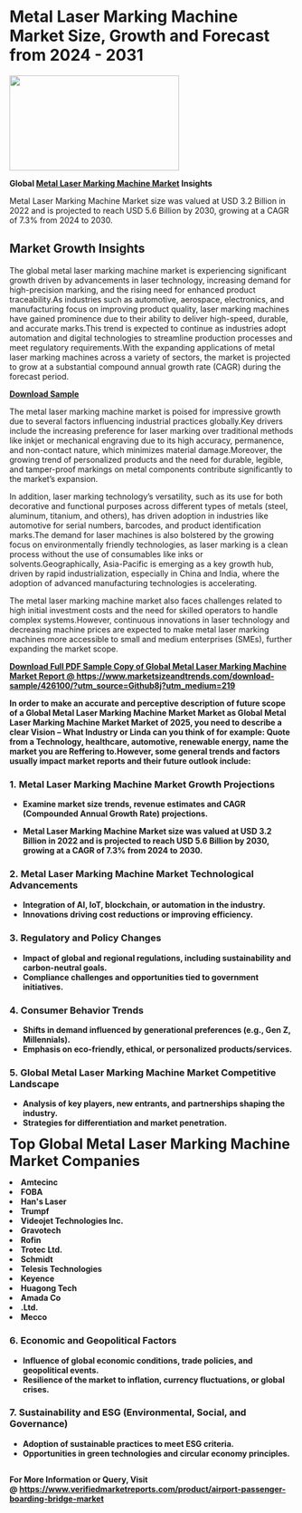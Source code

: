 <H1>Metal Laser Marking Machine Market Size, Growth and Forecast from 2024 - 2031</H1><img class="aligncenter size-medium wp-image-584254" src="https://thirdeyenews.in/wp-content/uploads/2024/09/Global-Market-Research-300x168.jpeg" alt="" width="300" height="168" /><p><strong>Global&nbsp;<a href="https://www.marketsizeandtrends.com/download-sample/426100/?utm_source=Github8j?utm_medium=219">Metal Laser Marking Machine Market</a> Insights</strong></p><p>Metal Laser Marking Machine Market size was valued at USD 3.2 Billion in 2022 and is projected to reach USD 5.6 Billion by 2030, growing at a CAGR of 7.3% from 2024 to 2030.</p><p><h2>Market Growth Insights</h2> <p>The global metal laser marking machine market is experiencing significant growth driven by advancements in laser technology, increasing demand for high-precision marking, and the rising need for enhanced product traceability.As industries such as automotive, aerospace, electronics, and manufacturing focus on improving product quality, laser marking machines have gained prominence due to their ability to deliver high-speed, durable, and accurate marks.This trend is expected to continue as industries adopt automation and digital technologies to streamline production processes and meet regulatory requirements.With the expanding applications of metal laser marking machines across a variety of sectors, the market is projected to grow at a substantial compound annual growth rate (CAGR) during the forecast period.</p> <p><strong><a href="#">Download Sample</a></strong></p> <p>The metal laser marking machine market is poised for impressive growth due to several factors influencing industrial practices globally.Key drivers include the increasing preference for laser marking over traditional methods like inkjet or mechanical engraving due to its high accuracy, permanence, and non-contact nature, which minimizes material damage.Moreover, the growing trend of personalized products and the need for durable, legible, and tamper-proof markings on metal components contribute significantly to the market’s expansion.</p> <p>In addition, laser marking technology’s versatility, such as its use for both decorative and functional purposes across different types of metals (steel, aluminum, titanium, and others), has driven adoption in industries like automotive for serial numbers, barcodes, and product identification marks.The demand for laser machines is also bolstered by the growing focus on environmentally friendly technologies, as laser marking is a clean process without the use of consumables like inks or solvents.Geographically, Asia-Pacific is emerging as a key growth hub, driven by rapid industrialization, especially in China and India, where the adoption of advanced manufacturing technologies is accelerating.</p> <p>The metal laser marking machine market also faces challenges related to high initial investment costs and the need for skilled operators to handle complex systems.However, continuous innovations in laser technology and decreasing machine prices are expected to make metal laser marking machines more accessible to small and medium enterprises (SMEs), further expanding the market scope.</p> <p><strong><a href="#"></p><p><span class=""><strong>Download Full PDF Sample Copy of Global Metal Laser Marking Machine Market Report</strong> @ <a href="https://www.marketsizeandtrends.com/download-sample/426100/?utm_source=Github8j?utm_medium=219" target="_blank">https://www.marketsizeandtrends.com/download-sample/426100/?utm_source=Github8j?utm_medium=219</a></span></p><p>In order to make an accurate and perceptive description of future scope of a Global&nbsp;Metal Laser Marking Machine Market Market as Global&nbsp;Metal Laser Marking Machine Market Market of 2025, you need to describe a clear Vision &ndash; What Industry or Linda can you think of for example: Quote from a Technology, healthcare, automotive, renewable energy, name the market you are Reffering to.However, some general trends and factors usually impact market reports and their future outlook include:</p><h3>1.&nbsp;<strong>Metal Laser Marking Machine Market Growth Projections</strong></h3><ul><li>Examine market size trends, revenue estimates and CAGR (Compounded Annual Growth Rate) projections.</li><li><p>Metal Laser Marking Machine Market size was valued at USD 3.2 Billion in 2022 and is projected to reach USD 5.6 Billion by 2030, growing at a CAGR of 7.3% from 2024 to 2030.</p></li></ul><h3>2.&nbsp;<strong>Metal Laser Marking Machine Market Technological Advancements</strong></h3><ul><li>Integration of AI, IoT, blockchain, or automation in the industry.</li><li>Innovations driving cost reductions or improving efficiency.</li></ul><h3>3.&nbsp;<strong>Regulatory and Policy Changes</strong></h3><ul><li>Impact of global and regional regulations, including sustainability and carbon-neutral goals.</li><li>Compliance challenges and opportunities tied to government initiatives.</li></ul><h3>4.&nbsp;<strong>Consumer Behavior Trends</strong></h3><ul><li>Shifts in demand influenced by generational preferences (e.g., Gen Z, Millennials).</li><li>Emphasis on eco-friendly, ethical, or personalized products/services.</li></ul><h3>5.&nbsp;<strong>Global Metal Laser Marking Machine Market Competitive Landscape</strong></h3><ul><li>Analysis of key players, new entrants, and partnerships shaping the industry.</li><li>Strategies for differentiation and market penetration.</li></ul><p data-pm-slice="1 1 []"><span style="color: inherit; font-family: inherit; font-size: 25px;">Top Global Metal Laser Marking Machine Market Companies</span></p><div class="" data-test-id=""><p><li>Amtecinc</li><li> FOBA</li><li> Han's Laser</li><li> Trumpf</li><li> Videojet Technologies Inc.</li><li> Gravotech</li><li> Rofin</li><li> Trotec Ltd.</li><li> Schmidt</li><li> Telesis Technologies</li><li> Keyence</li><li> Huagong Tech</li><li> Amada Co</li><li>.Ltd.</li><li> Mecco</li></p></div><h3>6.&nbsp;<strong>Economic and Geopolitical Factors</strong></h3><ul><li>Influence of global economic conditions, trade policies, and geopolitical events.</li><li>Resilience of the market to inflation, currency fluctuations, or global crises.</li></ul><h3>7.&nbsp;<strong>Sustainability and ESG (Environmental, Social, and Governance)</strong></h3><ul><li>Adoption of sustainable practices to meet ESG criteria.</li><li>Opportunities in green technologies and circular economy principles.</li></ul><h2><strong style="font-size: 14px;">For More Information or Query, Visit @&nbsp;</strong><a style="background-color: #ffffff; font-size: 14px;" href="https://www.marketsizeandtrends.com/report/metal-laser-marking-machine-market/" target="_blank">https://www.verifiedmarketreports.com/product/airport-passenger-boarding-bridge-market</a></h2>